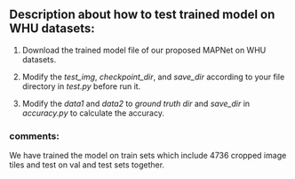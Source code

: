 ## Description about how to test trained model on WHU datasets:

1. Download the trained model file of our proposed MAPNet on WHU datasets.

2. Modify the *test_img*, *checkpoint_dir*, and *save_dir*  according to your file directory in *test.py* before run it.

3. Modify the *data1* and *data2* to *ground truth dir* and *save_dir* in *accuracy.py* to calculate the  accuracy.



### comments:

We have trained the model on train sets  which include 4736 cropped image tiles and test on val and test sets together.

